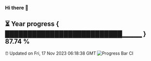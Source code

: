 ### Hi there 👋
⏳ Year progress { ██████████████████████████▁▁▁▁ } 87.74 %
---
⏰ Updated on Fri, 17 Nov 2023 06:18:38 GMT
![Progress Bar CI](https://github.com/liununu/liununu/workflows/Progress%20Bar%20CI/badge.svg)
